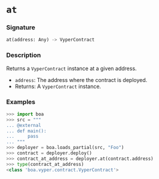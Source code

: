 # `at`

### Signature

```python
at(address: Any) -> VyperContract
```

### Description

Returns a `VyperContract` instance at a given address.

- `address`: The address where the contract is deployed.
- Returns: A `VyperContract` instance.

### Examples

```python
>>> import boa
>>> src = """
... @external
... def main():
...     pass
... """
>>> deployer = boa.loads_partial(src, "Foo")
>>> contract = deployer.deploy()
>>> contract_at_address = deployer.at(contract.address)
>>> type(contract_at_address)
<class 'boa.vyper.contract.VyperContract'>
```
